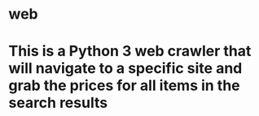 # web
# This is a Python 3 web crawler that will navigate to a specific site and grab the prices for all items in the search results
